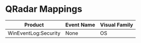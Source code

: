 # QRadar Mappings
|Product|Event Name|Visual Family|
|-------|----------|-------------|
|WinEventLog:Security|None|OS|
